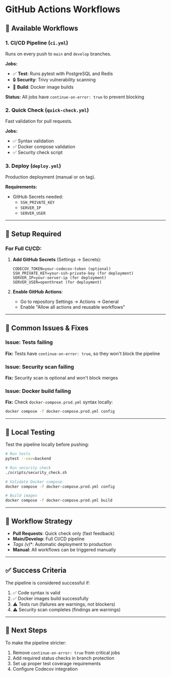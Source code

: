 # GitHub Actions Workflows

## 🚀 Available Workflows

### 1. **CI/CD Pipeline** (`ci.yml`)
Runs on every push to `main` and `develop` branches.

**Jobs:**
- ✅ **Test**: Runs pytest with PostgreSQL and Redis
- 🔒 **Security**: Trivy vulnerability scanning
- 🐳 **Build**: Docker image builds

**Status:** All jobs have `continue-on-error: true` to prevent blocking

### 2. **Quick Check** (`quick-check.yml`)
Fast validation for pull requests.

**Jobs:**
- ✅ Syntax validation
- ✅ Docker compose validation
- ✅ Security check script

### 3. **Deploy** (`deploy.yml`)
Production deployment (manual or on tag).

**Requirements:**
- GitHub Secrets needed:
  - `SSH_PRIVATE_KEY`
  - `SERVER_IP`
  - `SERVER_USER`

---

## 🔧 Setup Required

### For Full CI/CD:

1. **Add GitHub Secrets** (Settings → Secrets):
   ```
   CODECOV_TOKEN=your-codecov-token (optional)
   SSH_PRIVATE_KEY=your-ssh-private-key (for deployment)
   SERVER_IP=your-server-ip (for deployment)
   SERVER_USER=openthreat (for deployment)
   ```

2. **Enable GitHub Actions**:
   - Go to repository Settings → Actions → General
   - Enable "Allow all actions and reusable workflows"

---

## 🐛 Common Issues & Fixes

### Issue: Tests failing
**Fix:** Tests have `continue-on-error: true`, so they won't block the pipeline

### Issue: Security scan failing
**Fix:** Security scan is optional and won't block merges

### Issue: Docker build failing
**Fix:** Check `docker-compose.prod.yml` syntax locally:
```bash
docker compose -f docker-compose.prod.yml config
```

---

## 📝 Local Testing

Test the pipeline locally before pushing:

```bash
# Run tests
pytest --cov=backend

# Run security check
./scripts/security_check.sh

# Validate Docker compose
docker compose -f docker-compose.prod.yml config

# Build images
docker compose -f docker-compose.prod.yml build
```

---

## 🎯 Workflow Strategy

- **Pull Requests**: Quick check only (fast feedback)
- **Main/Develop**: Full CI/CD pipeline
- **Tags (v*)**: Automatic deployment to production
- **Manual**: All workflows can be triggered manually

---

## ✅ Success Criteria

The pipeline is considered successful if:
1. ✅ Code syntax is valid
2. ✅ Docker images build successfully
3. ⚠️ Tests run (failures are warnings, not blockers)
4. ⚠️ Security scan completes (findings are warnings)

---

## 🔄 Next Steps

To make the pipeline stricter:
1. Remove `continue-on-error: true` from critical jobs
2. Add required status checks in branch protection
3. Set up proper test coverage requirements
4. Configure Codecov integration

